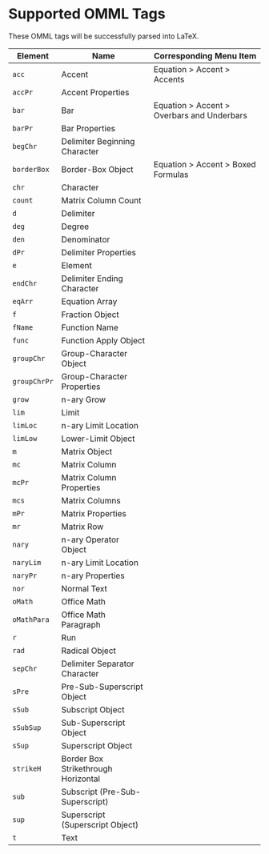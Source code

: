 # Supported OMML Tags
These OMML tags will be successfully parsed into LaTeX.


| Element      | Name                                | Corresponding Menu Item                    |
|--------------|-------------------------------------|--------------------------------------------|
| `acc`        | Accent                              | Equation > Accent > Accents                |
| `accPr`      | Accent Properties                   |                                            |
| `bar`        | Bar                                 | Equation > Accent > Overbars and Underbars |
| `barPr`      | Bar Properties                      |                                            |
| `begChr`     | Delimiter Beginning Character       |                                            |
| `borderBox`  | Border-Box Object                   | Equation > Accent > Boxed Formulas         |
| `chr`        | Character                           |                                            |
| `count`      | Matrix Column Count                 |                                            |
| `d`          | Delimiter                           |                                            |
| `deg`        | Degree                              |                                            |
| `den`        | Denominator                         |                                            |
| `dPr`        | Delimiter Properties                |                                            |
| `e`          | Element                             |                                            |
| `endChr`     | Delimiter Ending Character          |                                            |
| `eqArr`      | Equation Array                      |                                            |
| `f`          | Fraction Object                     |                                            |
| `fName`      | Function Name                       |                                            |
| `func`       | Function Apply Object               |                                            |
| `groupChr`   | Group-Character Object              |                                            |
| `groupChrPr` | Group-Character Properties          |                                            |
| `grow`       | n-ary Grow                          |                                            |
| `lim`        | Limit                               |                                            |
| `limLoc`     | n-ary Limit Location                |                                            |
| `limLow`     | Lower-Limit Object                  |                                            |
| `m`          | Matrix Object                       |                                            |
| `mc`         | Matrix Column                       |                                            |
| `mcPr`       | Matrix Column Properties            |                                            |
| `mcs`        | Matrix Columns                      |                                            |
| `mPr`        | Matrix Properties                   |                                            |
| `mr`         | Matrix Row                          |                                            |
| `nary`       | n-ary Operator Object               |                                            |
| `naryLim`    | n-ary Limit Location                |                                            |
| `naryPr`     | n-ary Properties                    |                                            |
| `nor`        | Normal Text                         |                                            |
| `oMath`      | Office Math                         |                                            |
| `oMathPara`  | Office Math Paragraph               |                                            |
| `r`          | Run                                 |                                            |
| `rad`        | Radical Object                      |                                            |
| `sepChr`     | Delimiter Separator Character       |                                            |
| `sPre`       | Pre-Sub-Superscript Object          |                                            |
| `sSub`       | Subscript Object                    |                                            |
| `sSubSup`    | Sub-Superscript Object              |                                            |
| `sSup`       | Superscript Object                  |                                            |
| `strikeH`    | Border Box Strikethrough Horizontal |                                            |
| `sub`        | Subscript (Pre-Sub-Superscript)     |                                            |
| `sup`        | Superscript (Superscript Object)    |                                            |
| `t`          | Text                                |                                            |
